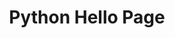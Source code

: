 ---
toc: true
layout: post
description: A minimal example of using markdown with fastpages.
categories: [markdown]
title: Python Hello Page
---